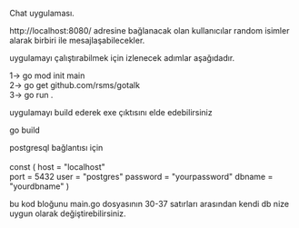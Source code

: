 Chat uygulaması. 

http://localhost:8080/ adresine bağlanacak olan kullanıcılar random isimler alarak birbiri ile mesajlaşabilecekler.

uygulamayı çalıştırabilmek için izlenecek adımlar aşağıdadır.

1-> go mod init main <br>
2-> go get github.com/rsms/gotalk <br>
3-> go run . <br>


uygulamayı build ederek exe çıktısını elde edebilirsiniz

go build

postgresql bağlantısı için <br>
<br>
const (
	host     = "localhost"  
	port     = 5432
	user     = "postgres"
	password = "yourpassword"
	dbname   = "yourdbname"
)<br>

bu kod bloğunu main.go dosyasının 30-37 satırları arasından kendi db nize uygun olarak değiştirebilirsiniz.<br>